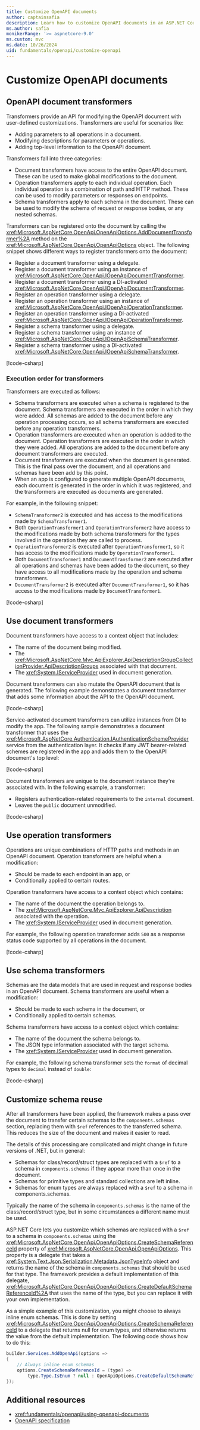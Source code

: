 ```yaml
---
title: Customize OpenAPI documents
author: captainsafia
description: Learn how to customize OpenAPI documents in an ASP.NET Core app
ms.author: safia
monikerRange: '>= aspnetcore-9.0'
ms.custom: mvc
ms.date: 10/26/2024
uid: fundamentals/openapi/customize-openapi
---
```

# Customize OpenAPI documents

<a name="transformers"></a>

## OpenAPI document transformers

Transformers provide an API for modifying the OpenAPI document with user-defined customizations. Transformers are useful for scenarios like:

* Adding parameters to all operations in a document.
* Modifying descriptions for parameters or operations.
* Adding top-level information to the OpenAPI document.

Transformers fall into three categories:

* Document transformers have access to the entire OpenAPI document. These can be used to make global modifications to the document.
* Operation transformers apply to each individual operation. Each individual operation is a combination of path and HTTP method. These can be used to modify parameters or responses on endpoints.
* Schema transformers apply to each schema in the document. These can be used to modify the schema of request or response bodies, or any nested schemas.

Transformers can be registered onto the document by calling the <xref:Microsoft.AspNetCore.OpenApi.OpenApiOptions.AddDocumentTransformer%2A> method on the <xref:Microsoft.AspNetCore.OpenApi.OpenApiOptions> object. The following snippet shows different ways to register transformers onto the document:

* Register a document transformer using a delegate.
* Register a document transformer using an instance of <xref:Microsoft.AspNetCore.OpenApi.IOpenApiDocumentTransformer>.
* Register a document transformer using a DI-activated <xref:Microsoft.AspNetCore.OpenApi.IOpenApiDocumentTransformer>.
* Register an operation transformer using a delegate.
* Register an operation transformer using an instance of <xref:Microsoft.AspNetCore.OpenApi.IOpenApiOperationTransformer>.
* Register an operation transformer using a DI-activated <xref:Microsoft.AspNetCore.OpenApi.IOpenApiOperationTransformer>.
* Register a schema transformer using a delegate.
* Register a schema transformer using an instance of <xref:Microsoft.AspNetCore.OpenApi.IOpenApiSchemaTransformer>.
* Register a schema transformer using a DI-activated <xref:Microsoft.AspNetCore.OpenApi.IOpenApiSchemaTransformer>.

[!code-csharp[](~/fundamentals/openapi/samples/9.x/WebMinOpenApi/Program.cs?name=snippet_transUse&highlight=8-19)]

### Execution order for transformers

Transformers are executed as follows:

* Schema transformers are executed when a schema is registered to the document. Schema transformers are executed in the order in which they were added.
All schemas are added to the document before any operation processing occurs, so all schema transformers are executed before any operation transformers.
* Operation transformers are executed when an operation is added to the document. Operation transformers are executed in the order in which they were added.
All operations are added to the document before any document transformers are executed.
* Document transformers are executed when the document is generated. This is the final pass over the document, and all operations and schemas have been add by this point.
* When an app is configured to generate multiple OpenAPI documents, each document is generated in the order in which it was registered, and the transformers are executed as documents are generated.

For example, in the following snippet:
* `SchemaTransformer2` is executed and has access to the modifications made by `SchemaTransformer1`.
* Both `OperationTransformer1` and `OperationTransformer2` have access to the modifications made by both schema transformers for the types involved in the operation they are called to process.
* `OperationTransformer2` is executed after `OperationTransformer1`, so it has access to the modifications made by `OperationTransformer1`.
* Both `DocumentTransformer1` and `DocumentTransformer2` are executed after all operations and schemas have been added to the document, so they have access to all modifications made by the operation and schema transformers.
* `DocumentTransformer2` is executed after `DocumentTransformer1`, so it has access to the modifications made by `DocumentTransformer1`.

[!code-csharp[](~/fundamentals/openapi/samples/9.x/WebMinOpenApi/Program.cs?name=snippet_transInOut&highlight=6-14)]

## Use document transformers

Document transformers have access to a context object that includes:

* The name of the document being modified.
* The <xref:Microsoft.AspNetCore.Mvc.ApiExplorer.ApiDescriptionGroupCollectionProvider.ApiDescriptionGroups> associated with that document.
* The <xref:System.IServiceProvider> used in document generation.

Document transformers can also mutate the OpenAPI document that is generated. The following example demonstrates a document transformer that adds some information about the API to the OpenAPI document.

[!code-csharp[](~/fundamentals/openapi/samples/9.x/WebMinOpenApi/Program.cs?name=snippet_documenttransformer1)]

Service-activated document transformers can utilize instances from DI to modify the app. The following sample demonstrates a document transformer that uses the <xref:Microsoft.AspNetCore.Authentication.IAuthenticationSchemeProvider> service from the authentication layer. It checks if any JWT bearer-related schemes are registered in the app and adds them to the OpenAPI document's top level:

[!code-csharp[](~/fundamentals/openapi/samples/9.x/WebMinOpenApi/Program.cs?name=snippet_documenttransformer2)]

Document transformers are unique to the document instance they're associated with. In the following example, a transformer:

* Registers authentication-related requirements to the `internal` document.
* Leaves the `public` document unmodified.

[!code-csharp[](~/fundamentals/openapi/samples/9.x/WebMinOpenApi/Program.cs?name=snippet_multidoc_operationtransformer1)]

## Use operation transformers

Operations are unique combinations of HTTP paths and methods in an OpenAPI document. Operation transformers are helpful when a modification:

* Should be made to each endpoint in an app, or
* Conditionally applied to certain routes.

Operation transformers have access to a context object which contains:

* The name of the document the operation belongs to.
* The <xref:Microsoft.AspNetCore.Mvc.ApiExplorer.ApiDescription> associated with the operation.
* The <xref:System.IServiceProvider> used in document generation.

For example, the following operation transformer adds `500` as a response status code supported by all operations in the document.

[!code-csharp[](~/fundamentals/openapi/samples/9.x/WebMinOpenApi/Program.cs?name=snippet_operationtransformer1)]

## Use schema transformers

Schemas are the data models that are used in request and response bodies in an OpenAPI document. Schema transformers are useful when a modification:

* Should be made to each schema in the document, or
* Conditionally applied to certain schemas.

Schema transformers have access to a context object which contains:

* The name of the document the schema belongs to.
* The JSON type information associated with the target schema.
* The <xref:System.IServiceProvider> used in document generation.

For example, the following schema transformer sets the `format` of decimal types to `decimal` instead of `double`:

[!code-csharp[](~/fundamentals/openapi/samples/9.x/WebMinOpenApi/Program.cs?name=snippet_schematransformer1)]

## Customize schema reuse

After all transformers have been applied, the framework makes a pass over the document to transfer certain schemas
to the `components.schemas` section, replacing them with `$ref` references to the transferred schema.
This reduces the size of the document and makes it easier to read.

The details of this processing are complicated and might change in future versions of .NET, but in general:

* Schemas for class/record/struct types are replaced with a `$ref` to a schema in `components.schemas`
  if they appear more than once in the document.
* Schemas for primitive types and standard collections are left inline.
* Schemas for enum types are always replaced with a `$ref` to a schema in components.schemas.

Typically the name of the schema in `components.schemas` is the name of the class/record/struct type,
but in some circumstances a different name must be used.

ASP.NET Core lets you customize which schemas are replaced with a `$ref` to a schema in `components.schemas`
using the <xref:Microsoft.AspNetCore.OpenApi.OpenApiOptions.CreateSchemaReferenceId> property of <xref:Microsoft.AspNetCore.OpenApi.OpenApiOptions>.
This property is a delegate that takes a <xref:System.Text.Json.Serialization.Metadata.JsonTypeInfo> object and returns the name of the schema
in `components.schemas` that should be used for that type.
The framework provides a default implementation of this delegate, <xref:Microsoft.AspNetCore.OpenApi.OpenApiOptions.CreateDefaultSchemaReferenceId%2A>
that uses the name of the type, but you can replace it with your own implementation.

As a simple example of this customization, you might choose to always inline enum schemas.
This is done by setting <xref:Microsoft.AspNetCore.OpenApi.OpenApiOptions.CreateSchemaReferenceId> to a delegate
that returns null for enum types, and otherwise returns the value from the default implementation.
The following code shows how to do this:

```csharp
builder.Services.AddOpenApi(options =>
{
    // Always inline enum schemas
    options.CreateSchemaReferenceId = (type) =>
        type.Type.IsEnum ? null : OpenApiOptions.CreateDefaultSchemaReferenceId(type);
});
```

## Additional resources

* <xref:fundamentals/openapi/using-openapi-documents>
* [OpenAPI specification](https://spec.openapis.org/oas/v3.0.3)
